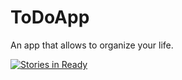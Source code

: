 # ToDoApp
An app that allows to organize your life.

[![Stories in Ready](https://badge.waffle.io/griggril000/ToDoApp.png?label=ready&title=Ready)](http://waffle.io/griggril000/ToDoApp)
